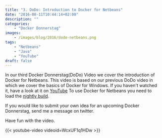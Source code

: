 ```yaml
---
title: "3. DoDo: Introduction to Docker for Netbeans"
date: "2016-08-11T10:44:14+02:00"
description: ""
categories:
    - "Docker Donnerstag"
images: 
    - /images/blog/2016/dodo-netbeans.png
tags:
    - "Netbeans"
    - "Java"
    - "YouTube"
draft: false
---
```


In our third Docker Donnerstag(DoDo) Video we cover the introduction of Docker for Netbeans. 
This video is based on our previous DoDo video in which we cover the basics of Docker for Windows. If you haven't watched it, have a look at it on [YouTube](https://www.youtube.com/watch?v=2cfkO70qttw) To use Docker for Netbeans you need to load the [nightly build](http://bits.netbeans.org/download/trunk/nightly/latest/).

If you would like to submit your own idea for an upcoming Docker Donnerstag, send me a message on twitter.

Have fun with the video.

{{< youtube-video videoid=WcxUF1q1HDw >}}